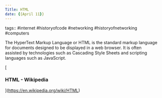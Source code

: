 ```yaml
---
Title: HTML
date: {{April 11}}
---
```

tags:: #internet #historyofcode #networking #historyofnetworking #computers 


The HyperText Markup Language or HTML is the standard markup language for documents designed to be displayed in a web browser. It is often assisted by technologies such as Cascading Style Sheets and scripting languages such as JavaScript.

[

### HTML - Wikipedia

](https://en.wikipedia.org/wiki/HTML)